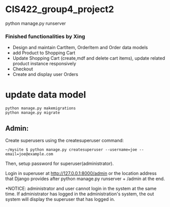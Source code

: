 # CIS422_group4_project2

python manage.py runserver


### Finished functionalities by Xing

- Design and maintain CartItem, OrderItem and Order data models
- add Product to Shopping Cart
- Update Shopping Cart (create,mdf and delete cart items), update related product instance responsively
- Checkout
- Create and display user Orders

# update data model

```shell
python manage.py makemigrations
python manage.py migrate
```

## Admin:
Create superusers using the createsuperuser command:
```shell
~/mysite $ python manage.py createsuperuser --username=joe --email=joe@example.com
```
Then, setup password for superuser(administrator).

Login in superuser at http://127.0.0.1:8000/admin or the location address that Django provides after python manage.py runserver + /admin at the end.

*NOTICE: administrator and user cannot login in the system at the same time. If administrator has logged in the administration's system, the out system will display the superuser that has logged in.
